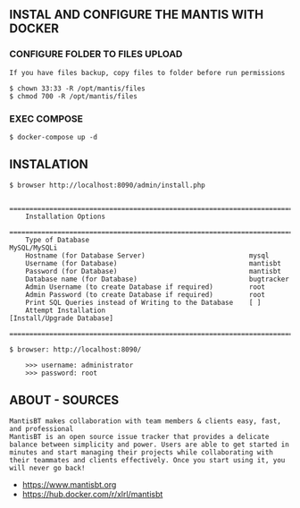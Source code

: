 ## INSTAL AND CONFIGURE THE MANTIS WITH DOCKER

### CONFIGURE FOLDER TO FILES UPLOAD
	
	If you have files backup, copy files to folder before run permissions

	$ chown 33:33 -R /opt/mantis/files
	$ chmod 700 -R /opt/mantis/files

### EXEC COMPOSE

	$ docker-compose up -d

## INSTALATION

	$ browser http://localhost:8090/admin/install.php

``` text
	==================================================================================
	Installation Options
	==================================================================================
	Type of Database                                        MySQL/MySQLi
	Hostname (for Database Server)                          mysql
	Username (for Database)                                 mantisbt
	Password (for Database)                                 mantisbt
	Database name (for Database)                            bugtracker
	Admin Username (to create Database if required)         root
	Admin Password (to create Database if required)         root
	Print SQL Queries instead of Writing to the Database    [ ]
	Attempt Installation                                    [Install/Upgrade Database]
	==================================================================================
```

	$ browser: http://localhost:8090/

		>>> username: administrator
		>>> password: root

## ABOUT - SOURCES

	MantisBT makes collaboration with team members & clients easy, fast, and professional
	MantisBT is an open source issue tracker that provides a delicate balance between simplicity and power. Users are able to get started in minutes and start managing their projects while collaborating with their teammates and clients effectively. Once you start using it, you will never go back!

- https://www.mantisbt.org
- https://hub.docker.com/r/xlrl/mantisbt
